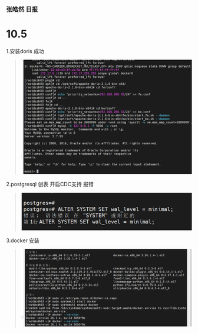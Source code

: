 ### 张皓然 日报
# 10.5

1.安装doris 成功
>![img.png](img/img_10_05_1.png)

2.postgresql 创表
开启CDC支持 报错
>![img_1.png](img/img_10_05_2.png)


3.docker 安装
>![img_2.png](img/img_10_05_3.png)